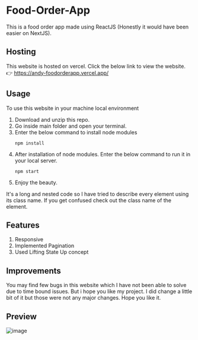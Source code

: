 # Food-Order-App
This is a food order app made using ReactJS (Honestly it would have been easier on NextJS).

## Hosting
This website is hosted on vercel. Click the below link to view the website.
👉 https://andy-foodorderapp.vercel.app/

## Usage
To use this website in your machine local environment
1) Download and unzip this repo.
2) Go inside main folder and open your terminal.
3) Enter the below command to install node modules
    ```JS
    npm install
    ```
4) After installation of node modules. Enter the below command to run it in your local server.
    ```JS
    npm start
    ```
5) Enjoy the beauty.

It's a long and nested code so I have tried to describe every element using its class name. If you get confused check out the class name of the element.

## Features
1) Responsive
2) Implemented Pagination
3) Used Lifting State Up concept

## Improvements
You may find few bugs in this website which I have not been able to solve due to time bound issues. But i hope you like my project. I did change a little bit of it but those were not any major changes. Hope you like it.

## Preview
![image](https://github.com/AndyyAD/Food-order-App/assets/80671044/de40dae3-fc72-435f-8a9b-c9e3c021b0f2)


